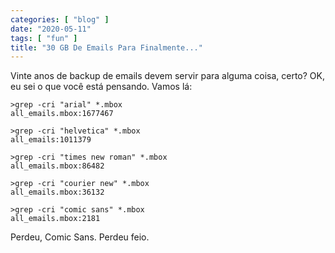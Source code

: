 ```yaml
---
categories: [ "blog" ]
date: "2020-05-11"
tags: [ "fun" ]
title: "30 GB De Emails Para Finalmente..."
---
```

Vinte anos de backup de emails devem servir para alguma coisa, certo? OK,
eu sei o que você está pensando. Vamos lá:

    >grep -cri "arial" *.mbox
    all_emails.mbox:1677467
    
    >grep -cri "helvetica" *.mbox
    all_emails:1011379
    
    >grep -cri "times new roman" *.mbox
    all_emails.mbox:86482
    
    >grep -cri "courier new" *.mbox
    all_emails.mbox:36132

    >grep -cri "comic sans" *.mbox
    all_emails.mbox:2181

Perdeu, Comic Sans. Perdeu feio.
